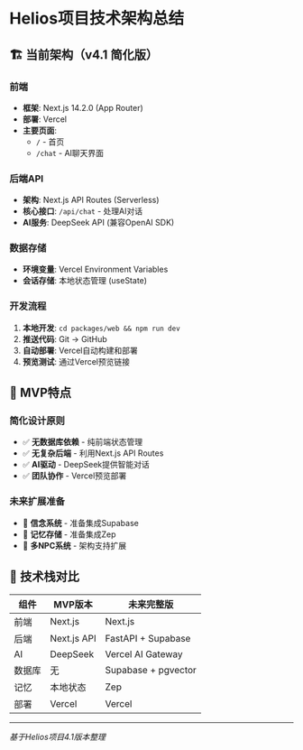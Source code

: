 # Helios项目技术架构总结

## 🏗️ 当前架构（v4.1 简化版）

### **前端**
- **框架**: Next.js 14.2.0 (App Router)
- **部署**: Vercel
- **主要页面**: 
  - `/` - 首页
  - `/chat` - AI聊天界面

### **后端API**
- **架构**: Next.js API Routes (Serverless)
- **核心接口**: `/api/chat` - 处理AI对话
- **AI服务**: DeepSeek API (兼容OpenAI SDK)

### **数据存储**
- **环境变量**: Vercel Environment Variables
- **会话存储**: 本地状态管理 (useState)

### **开发流程**
1. **本地开发**: `cd packages/web && npm run dev`
2. **推送代码**: Git → GitHub
3. **自动部署**: Vercel自动构建和部署
4. **预览测试**: 通过Vercel预览链接

## 🎯 MVP特点

### **简化设计原则**
- ✅ **无数据库依赖** - 纯前端状态管理
- ✅ **无复杂后端** - 利用Next.js API Routes
- ✅ **AI驱动** - DeepSeek提供智能对话
- ✅ **团队协作** - Vercel预览部署

### **未来扩展准备**
- 🔄 **信念系统** - 准备集成Supabase
- 🔄 **记忆存储** - 准备集成Zep
- 🔄 **多NPC系统** - 架构支持扩展

## 🔧 技术栈对比

| 组件 | MVP版本 | 未来完整版 |
|------|---------|------------|
| 前端 | Next.js | Next.js |
| 后端 | Next.js API | FastAPI + Supabase |
| AI | DeepSeek | Vercel AI Gateway |
| 数据库 | 无 | Supabase + pgvector |
| 记忆 | 本地状态 | Zep |
| 部署 | Vercel | Vercel |

---
*基于Helios项目4.1版本整理*
